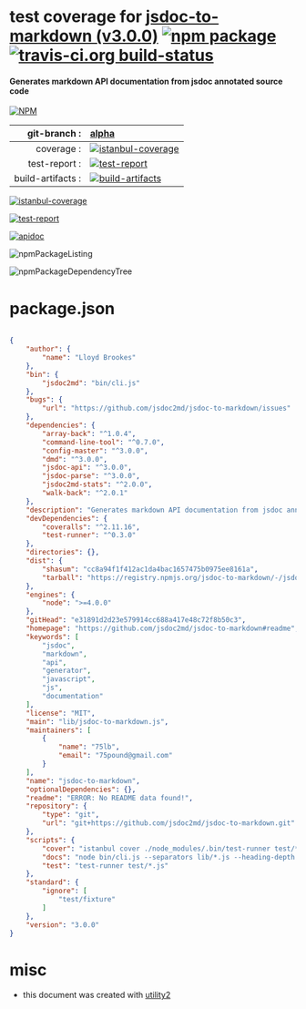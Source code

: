 # test coverage for  [jsdoc-to-markdown (v3.0.0)](https://github.com/jsdoc2md/jsdoc-to-markdown#readme)  [![npm package](https://img.shields.io/npm/v/npmtest-jsdoc-to-markdown.svg?style=flat-square)](https://www.npmjs.org/package/npmtest-jsdoc-to-markdown) [![travis-ci.org build-status](https://api.travis-ci.org/npmtest/node-npmtest-jsdoc-to-markdown.svg)](https://travis-ci.org/npmtest/node-npmtest-jsdoc-to-markdown)
#### Generates markdown API documentation from jsdoc annotated source code

[![NPM](https://nodei.co/npm/jsdoc-to-markdown.png?downloads=true)](https://www.npmjs.com/package/jsdoc-to-markdown)

| git-branch : | [alpha](https://github.com/npmtest/node-npmtest-jsdoc-to-markdown/tree/alpha)|
|--:|:--|
| coverage : | [![istanbul-coverage](https://npmtest.github.io/node-npmtest-jsdoc-to-markdown/build/coverage.badge.svg)](https://npmtest.github.io/node-npmtest-jsdoc-to-markdown/build/coverage.html/index.html)|
| test-report : | [![test-report](https://npmtest.github.io/node-npmtest-jsdoc-to-markdown/build/test-report.badge.svg)](https://npmtest.github.io/node-npmtest-jsdoc-to-markdown/build/test-report.html)|
| build-artifacts : | [![build-artifacts](https://npmtest.github.io/node-npmtest-jsdoc-to-markdown/glyphicons_144_folder_open.png)](https://github.com/npmtest/node-npmtest-jsdoc-to-markdown/tree/gh-pages/build)|

[![istanbul-coverage](https://npmtest.github.io/node-npmtest-jsdoc-to-markdown/build/screenCapture.buildCustomOrg.browser.coverage.html.png)](https://npmtest.github.io/node-npmtest-jsdoc-to-markdown/build/coverage.html/index.html)

[![test-report](https://npmtest.github.io/node-npmtest-jsdoc-to-markdown/build/screenCapture.buildCustomOrg.browser.%252Fhome%252Ftravis%252Fbuild%252Fnpmtest%252Fnode-npmtest-jsdoc-to-markdown%252Ftmp%252Fbuild%252Ftest-report.html.png)](https://npmtest.github.io/node-npmtest-jsdoc-to-markdown/build/test-report.html)

[![apidoc](https://npmdoc.github.io/node-npmdoc-jsdoc-to-markdown/build/screenCapture.buildApidoc.browser.%252Fhome%252Ftravis%252Fbuild%252Fnpmdoc%252Fnode-npmdoc-jsdoc-to-markdown%252Ftmp%252Fbuild%252Fapidoc.html.png)](https://npmdoc.github.io/node-npmdoc-jsdoc-to-markdown/build/apidoc.html)

![npmPackageListing](https://npmtest.github.io/node-npmtest-jsdoc-to-markdown/build/screenCapture.npmPackageListing.svg)

![npmPackageDependencyTree](https://npmtest.github.io/node-npmtest-jsdoc-to-markdown/build/screenCapture.npmPackageDependencyTree.svg)



# package.json

```json

{
    "author": {
        "name": "Lloyd Brookes"
    },
    "bin": {
        "jsdoc2md": "bin/cli.js"
    },
    "bugs": {
        "url": "https://github.com/jsdoc2md/jsdoc-to-markdown/issues"
    },
    "dependencies": {
        "array-back": "^1.0.4",
        "command-line-tool": "^0.7.0",
        "config-master": "^3.0.0",
        "dmd": "^3.0.0",
        "jsdoc-api": "^3.0.0",
        "jsdoc-parse": "^3.0.0",
        "jsdoc2md-stats": "^2.0.0",
        "walk-back": "^2.0.1"
    },
    "description": "Generates markdown API documentation from jsdoc annotated source code",
    "devDependencies": {
        "coveralls": "^2.11.16",
        "test-runner": "^0.3.0"
    },
    "directories": {},
    "dist": {
        "shasum": "cc8a94f1f412ac1da4bac1657475b0975ee8161a",
        "tarball": "https://registry.npmjs.org/jsdoc-to-markdown/-/jsdoc-to-markdown-3.0.0.tgz"
    },
    "engines": {
        "node": ">=4.0.0"
    },
    "gitHead": "e31891d2d23e579914cc688a417e48c72f8b50c3",
    "homepage": "https://github.com/jsdoc2md/jsdoc-to-markdown#readme",
    "keywords": [
        "jsdoc",
        "markdown",
        "api",
        "generator",
        "javascript",
        "js",
        "documentation"
    ],
    "license": "MIT",
    "main": "lib/jsdoc-to-markdown.js",
    "maintainers": [
        {
            "name": "75lb",
            "email": "75pound@gmail.com"
        }
    ],
    "name": "jsdoc-to-markdown",
    "optionalDependencies": {},
    "readme": "ERROR: No README data found!",
    "repository": {
        "type": "git",
        "url": "git+https://github.com/jsdoc2md/jsdoc-to-markdown.git"
    },
    "scripts": {
        "cover": "istanbul cover ./node_modules/.bin/test-runner test/*.js && cat coverage/lcov.info | ./node_modules/.bin/coveralls && rm -rf coverage; echo",
        "docs": "node bin/cli.js --separators lib/*.js --heading-depth 1 --template jsdoc2md/API.hbs > docs/API.md; echo ",
        "test": "test-runner test/*.js"
    },
    "standard": {
        "ignore": [
            "test/fixture"
        ]
    },
    "version": "3.0.0"
}
```



# misc
- this document was created with [utility2](https://github.com/kaizhu256/node-utility2)
